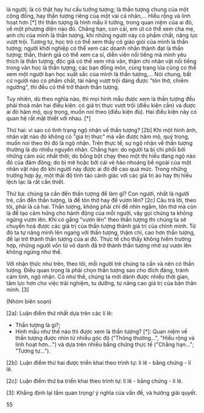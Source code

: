 là người; là có thật hay hư cấu tưởng tượng; là thần tượng chung của một cộng đồng, hay thần tượng riêng của một vài cá nhân,... Hiểu rộng và linh hoạt hơn [*] thì thần tượng là hình mẫu lí tưởng, trong quan niệm của ai đó, về một phương diện nào đó. Chẳng hạn, con cái, em út có thể xem cha mẹ, anh chị của mình là thần tượng, khi những người này có phẩm chất, năng lực vượt trội. Tương tự, học trò có thể xem thầy cô giáo giỏi của mình là thần tượng; người khởi nghiệp có thể xem các doanh nhân thành đạt là thần tượng; thần, thánh giả có thể xem ca sĩ, diễn viên nổi tiếng mà mình yêu thích là thần tượng; độc giả có thể xem nhà văn, thậm chí nhân vật nổi tiếng trong văn học là thần tượng; các bạn đồng môn, cùng trang lứa cũng có thể xem một người bạn học xuất sắc của mình là thần tượng,... Nói chung, bất cứ người nào có phẩm chất, tài năng vượt trội đáng được "tôn thờ, chiêm ngưỡng", thì đều có thể trở thành thần tượng.

Tuy nhiên, dù theo nghĩa nào, thì mọi hình mẫu được xem là thần tượng đều phải thoả mãn hai điều kiện: có giá trị thực vượt trội (điều kiện cần) và được ai đó hâm mộ, quý trọng, muốn noi theo (điều kiện đủ). Hai điều kiện này có quan hệ rất mật thiết với nhau. [*]

Thứ hai: vì sao có tình trạng ngộ nhận về thần tượng? [2b] Khi một hình ảnh, nhân vật nào đó không có "giá trị thực" mà vẫn được hâm mộ, quý trọng, muốn noi theo thì đó là ngộ nhận. Trên thực tế, sự ngộ nhận về thần tượng thường là do nhiều nguyên nhân. Chẳng hạn: do người ta bị chi phối bởi những cảm xúc nhất thời; do bồng bột chạy theo một thị hiếu đang ngộ nào đó của đám đông; do bị mê hoặc bởi cái vẻ hào nhoáng bề ngoài của một nhân vật nào đó khi người này được ai đó đề cao quá mức. Trong những trường hợp ấy, một thái độ tỉnh táo cảnh giác với các giá trị ảo hay thị hiếu lệch lạc là rất cần thiết.

Thứ ba: chúng ta cần đến thần tượng để làm gì? Con người, nhất là người trẻ, cần đến thần tượng, là để tôn thờ hay để vươn lên? [2c] Câu trả lời, theo tôi, phải là cả hai. Thần tượng, không phải chỉ để nhìn ngắm, tôn thờ mà còn là để tạo cảm hứng cho hành động của mỗi người, vậy gọi chúng ta không ngừng vươn lên. Khi có gắng "vươn lên" theo thần tượng thì chúng ta sẽ chuyển hoá được các giá trị của thần tượng thành giá trị của chính mình. Từ đó ta tự nâng mình lên ngang với thần tượng, thậm chí, cao hơn thần tượng, để lại trở thành thần tượng của ai đó. Thực tế cho thấy không hiếm trường hợp, những người vốn từ vô danh đã trở thành thần tượng nhờ sự vươn lên không ngừng như thế.

Với nhận thức như trên, theo tôi, mỗi người trẻ chúng ta cần và nên có thần tượng. Điều quan trọng là phải chọn thần tượng sao cho đích đáng, tránh cảm tính, ngộ nhận. Có như thế, chúng ta mới dành được nhiều thời gian, tâm lực hơn cho việc trải nghiệm, tu dưỡng, tự nâng cao giá trị của bản thân mình. [3]

(Nhóm biên soạn)

[2a]: Luận điểm thứ nhất dựa trên các lí lẽ:
- Thần tượng là gì?;
- Hình mẫu như thế nào thì được xem là thần tượng?
[*]: Quan niệm về thần tượng được nhìn từ nhiều góc độ ("Thông thường...", "Hiểu rộng và linh hoạt hơn...") và dựa trên nhiều bằng chứng thực tế ("Chẳng hạn..."; "Tương tự...").

[2b]: Luận điểm thứ hai được triển khai theo trình tự: lí lẽ - bằng chứng - lí lẽ.

[2c]: Luận điểm thứ ba triển khai theo trình tự: lí lẽ - bằng chứng - lí lẽ.

[3]: Khẳng định lại tầm quan trọng/ ý nghĩa của vấn đề, và hướng giải quyết.

55